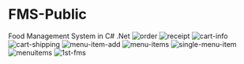 # FMS-Public

Food Management System in C# .Net
<img src="https://i.ibb.co/jzXK9w8/order.png" alt="order" border="0">
<img src="https://i.ibb.co/D45911N/receipt.png" alt="receipt" border="0">
<img src="https://i.ibb.co/0tY8CLh/cart-info.png" alt="cart-info" border="0">
<img src="https://i.ibb.co/DgJ6BC0/cart-shipping.png" alt="cart-shipping" border="0">
<img src="https://i.ibb.co/cFCzZtp/menu-item-add.png" alt="menu-item-add" border="0">
<img src="https://i.ibb.co/TcCp3MY/menu-items.png" alt="menu-items" border="0">
<img src="https://i.ibb.co/6Y3nMjQ/single-menu-item.png" alt="single-menu-item" border="0">
<img src="https://i.ibb.co/PjZvKJB/menuitems.png" alt="menuitems" border="0">
<img src="https://i.ibb.co/kgBbvGx/1st-fms.png" alt="1st-fms" border="0">
